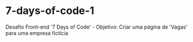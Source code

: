 # 7-days-of-code-1
Desafio Front-end '7 Days of Code' - Objetivo: Criar uma página de 'Vagas' para uma empresa fictícia
